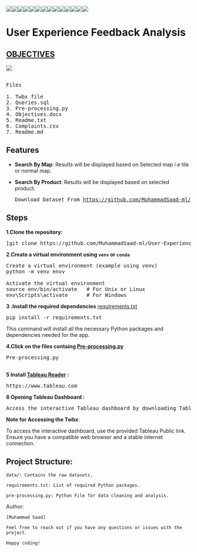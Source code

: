 <img src="https://img.shields.io/badge/Data Speaks-yellow"><img src="https://img.shields.io/badge/Build_With-Tableau-red"><img src="https://img.shields.io/badge/Python-indigo"><img src="https://img.shields.io/badge/Customer Complaint-pink"><img src="https://img.shields.io/badge/VsCode-teal"><img src="https://img.shields.io/badge/Data Analysis-magenta"><img src="https://img.shields.io/badge/Dashboard-gold"><img src="https://img.shields.io/badge/Data Cleaning-blue"><img src="https://img.shields.io/badge/Queries-mettalic"><img src="https://img.shields.io/badge/SQL-gold"><img src="https://img.shields.io/badge/Big Data-green"><img src="https://img.shields.io/badge/Report-purple"><img src="https://img.shields.io/badge/Data  Visualization-brown"><img src="https://img.shields.io/badge/Data Manipulation-orange">

# User Experience Feedback Analysis

##  <a href="https://github.com/MuhammadSaad-ml/Netflix-ScreenFlow-Analytics/blob/main/Problem%20">OBJECTIVES</a> 
<img src="https://i.imgur.com/bO60jsL.png">
 
<pre>

Files

1. Twbx file 
2. Queries.sql
3. Pre-processing.py
4. Objectives.docx
5. Readme.txt
6. Complaints.csv
7. Readme.md
</pre>

## Features

- **Search By Map**: Results will be displayed based on Selected map i.e tile or normal map. 
- **Search By Product**: Results will be displayed based on selected product.

  <pre>
  Download Dataset From <a href="https://github.com/MuhammadSaad-ml/User-Experience-Feedback-Analysis/blob/main/complaints.csv">https://github.com/MuhammadSaad-ml/User-Experience-Feedback-Analysis/blob/main/complaints.csv</a>
</pre>

## Steps
**1.Clone the repository:**
<pre>
[git clone https://github.com/MuhammadSaad-ml/User-Experience-Feedback-Analysis]
</pre>
**2.Create a virtual environment using `venv` or `conda`**
   
<pre>
Create a virtual environment (example using venv)
python -m venv envv

Activate the virtual environment
source env/bin/activate   # For Unix or Linux
env\Scripts\activate      # For Windows
</pre>
**3 .Install the required dependencies**
   <a href="">requirements.txt</a>
<pre>
pip install -r requirements.txt
</pre>

This command will install all the necessary Python packages and dependencies needed for the app.

**4.Click on the files containg  <a href="https://github.com/MuhammadSaad-ml/User-Experience-Feedback-Analysis/blob/main/Pre-processing.py">Pre-processing.py</a>**
<pre>
Pre-processing.py

</pre>
**5 Install <a href="https://www.tableau.com">Tableau Reader</a>  :**
<pre>
https://www.tableau.com
</pre>
**6 Opening Tableau Dashboard :**
<pre>
Access the interactive Tableau dashboard by downloading Tableau reader using the following link given in 5 step
</pre>

**Note for Accessing the Twbx**:

To access the interactive dashboard, use the provided Tableau Public link. Ensure you have a compatible web browser and a stable internet connection.

## Project Structure:
```
data/: Contains the raw datasets.

requirements.txt: List of required Python packages.

pre-processing.py: Python File for data cleaning and analysis.
```
Author:
```
[Muhammad Saad]

Feel free to reach out if you have any questions or issues with the project.

Happy coding!
```